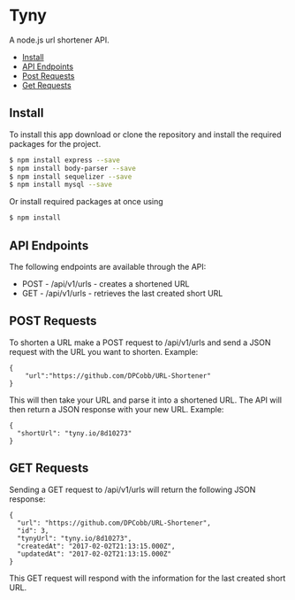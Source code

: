 # Tyny
A node.js url shortener API.
- [Install](#install)
- [API Endpoints](#api-endpoints)
- [Post Requests](#post-requests)
- [Get Requests](#get-requests)

## Install

To install this app download or clone the repository and install the required
packages for the project.

```sh
$ npm install express --save
$ npm install body-parser --save
$ npm install sequelizer --save
$ npm install mysql --save
```
Or install required packages at once using

```sh
$ npm install

```
## API Endpoints
The following endpoints are available through the API:
* POST -  /api/v1/urls - creates a shortened URL
* GET - /api/v1/urls - retrieves the last created short URL

## POST Requests
To shorten a URL make a POST request to /api/v1/urls and send a JSON request with the URL
you want to shorten. Example:
```
{
	"url":"https://github.com/DPCobb/URL-Shortener"
}
```
This will then take your URL and parse it into a shortened URL. The API will then
return a JSON response with your new URL. Example:
```
{
  "shortUrl": "tyny.io/8d10273"
}
```

## GET Requests
Sending a GET request to /api/v1/urls will return the following JSON response:
```
{
  "url": "https://github.com/DPCobb/URL-Shortener",
  "id": 3,
  "tynyUrl": "tyny.io/8d10273",
  "createdAt": "2017-02-02T21:13:15.000Z",
  "updatedAt": "2017-02-02T21:13:15.000Z"
}
```
This GET request will respond with the information for the last created short URL.
